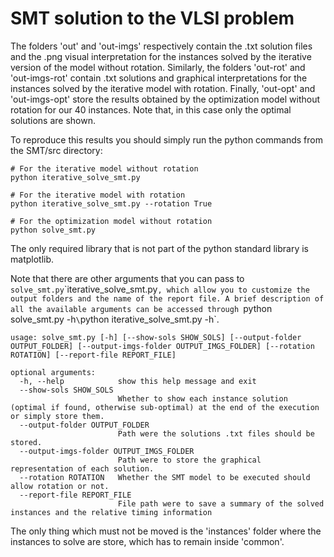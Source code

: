 # SMT solution to the VLSI problem
The folders 'out' and 'out-imgs' respectively contain the .txt solution files and the .png visual interpretation for the instances solved by the iterative version of the model without rotation. Similarly, the folders 'out-rot' and 'out-imgs-rot' contain .txt solutions and graphical interpretations for the instances solved by the iterative model with rotation. Finally, 'out-opt' and 'out-imgs-opt' store the results obtained by the optimization model without rotation for our 40 instances. 
Note that, in this case only the optimal solutions are shown.

To reproduce this results you should simply run the python commands from the SMT/src directory:
```
# For the iterative model without rotation
python iterative_solve_smt.py

# For the iterative model with rotation
python iterative_solve_smt.py --rotation True

# For the optimization model without rotation
python solve_smt.py

```
The only required library that is not part of the python standard library is matplotlib.

Note that there are other arguments that you can pass to `solve_smt.py`\`iterative_solve_smt.py`, which allow you to customize the output folders and the name of the report file. A brief description of all the available arguments can be accessed through `python solve_smt.py -h`\`python iterative_solve_smt.py -h`.

```
usage: solve_smt.py [-h] [--show-sols SHOW_SOLS] [--output-folder OUTPUT_FOLDER] [--output-imgs-folder OUTPUT_IMGS_FOLDER] [--rotation ROTATION] [--report-file REPORT_FILE]

optional arguments:
  -h, --help            show this help message and exit
  --show-sols SHOW_SOLS
                        Whether to show each instance solution (optimal if found, otherwise sub-optimal) at the end of the execution or simply store them.
  --output-folder OUTPUT_FOLDER
                        Path were the solutions .txt files should be stored.
  --output-imgs-folder OUTPUT_IMGS_FOLDER
                        Path were to store the graphical representation of each solution.
  --rotation ROTATION   Whether the SMT model to be executed should allow rotation or not.
  --report-file REPORT_FILE
                        File path were to save a summary of the solved instances and the relative timing information
```

The only thing which must not be moved is the 'instances' folder where the instances to solve are store, which has to remain inside 'common'.
